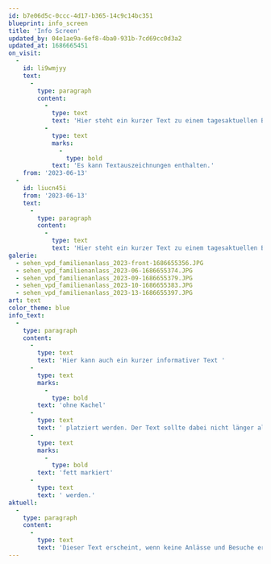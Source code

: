 ```yaml
---
id: b7e06d5c-0ccc-4d17-b365-14c9c14bc351
blueprint: info_screen
title: 'Info Screen'
updated_by: 04e1ae9a-6ef8-4ba0-931b-7cd69cc0d3a2
updated_at: 1686665451
on_visit:
  -
    id: li9wmjyy
    text:
      -
        type: paragraph
        content:
          -
            type: text
            text: 'Hier steht ein kurzer Text zu einem tagesaktuellen Besuch. Daher benötigt es kein Datum. '
          -
            type: text
            marks:
              -
                type: bold
            text: 'Es kann Textauszeichnungen enthalten.'
    from: '2023-06-13'
  -
    id: liucn45i
    from: '2023-06-13'
    text:
      -
        type: paragraph
        content:
          -
            type: text
            text: 'Hier steht ein kurzer Text zu einem tagesaktuellen Besuch.'
galerie:
  - sehen_vpd_familienanlass_2023-front-1686655356.JPG
  - sehen_vpd_familienanlass_2023-06-1686655374.JPG
  - sehen_vpd_familienanlass_2023-09-1686655379.JPG
  - sehen_vpd_familienanlass_2023-10-1686655383.JPG
  - sehen_vpd_familienanlass_2023-13-1686655397.JPG
art: text
color_theme: blue
info_text:
  -
    type: paragraph
    content:
      -
        type: text
        text: 'Hier kann auch ein kurzer informativer Text '
      -
        type: text
        marks:
          -
            type: bold
        text: 'ohne Kachel'
      -
        type: text
        text: ' platziert werden. Der Text sollte dabei nicht länger als 4 Zeilen sein. Einzelne Wörter oder Textpassagen können für eine stärkere Hervorhebung '
      -
        type: text
        marks:
          -
            type: bold
        text: 'fett markiert'
      -
        type: text
        text: ' werden.'
aktuell:
  -
    type: paragraph
    content:
      -
        type: text
        text: 'Dieser Text erscheint, wenn keine Anlässe und Besuche erfasst sind. Einzelne Wörter oder Textpassagen können für eine stärkere Hervorhebung fett markiert werden.'
---
```

